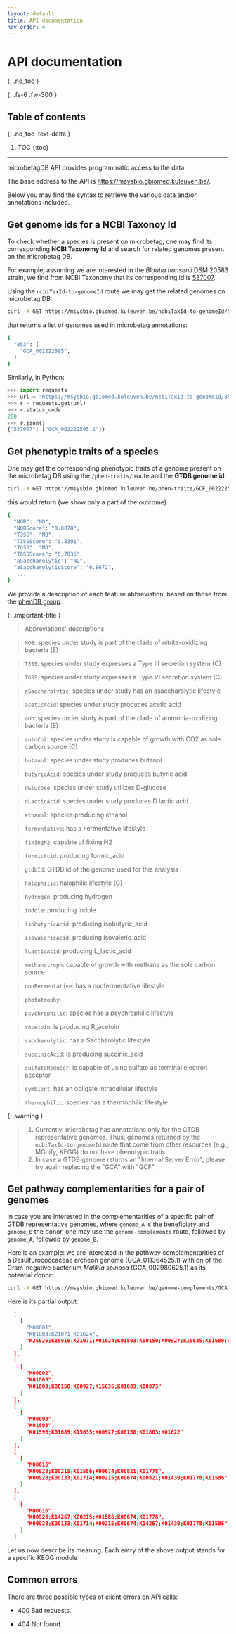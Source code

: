 ```yaml
---
layout: default
title: API documentation
nav_order: 4
---
```


# API documentation
{: .no_toc }

<!-- Just the Docs has some specific configuration parameters that can be defined in your Jekyll site's _config.yml file. -->
{: .fs-6 .fw-300 }

## Table of contents
{: .no_toc .text-delta }

1. TOC
{:toc}

---



microbetagDB API provides programmatic access to the data. 

The base address to the API is https://msysbio.gbiomed.kuleuven.be/.

Below you may find the syntax to retrieve the various data and/or annotations included.


## Get genome ids for a NCBI Taxonoy Id

To check whether a species is present on microbetag, one may find its corresponding **NCBI Taxonomy Id** and search for 
related genomes present on the microbetag DB. 

For example, assuming we are interested in the *Blautia hansenii* DSM 20583 strain, we find from NCBI Taxonomy that its corresponding id is [537007](https://www.ncbi.nlm.nih.gov/Taxonomy/Browser/wwwtax.cgi?id=537007).

Using the `ncbiTaxId-to-genomeId` route we may get the related genomes on microbetag DB:

```bash
curl -X GET https://msysbio.gbiomed.kuleuven.be/ncbiTaxId-to-genomeId/537007
```
that returns a list of genomes used in microbetag annotations:

```bash
{
  "853": [
    "GCA_002222595",
  ]
}
```

Similarly, in Python:

```python
>>> import requests
>>> url = "https://msysbio.gbiomed.kuleuven.be/ncbiTaxId-to-genomeId/853"
>>> r = requests.get(url)
>>> r.status_code
200
>>> r.json()
{"537007": ["GCA_002222595.2"]}
```


## Get phenotypic traits of a species 

One may get the corresponding phenotypic traits of a genome present on the microbetag DB 
using the `/phen-traits/` route and the **GTDB genome id**.

```bash
curl -X GET https://msysbio.gbiomed.kuleuven.be/phen-traits/GCF_002222595.2
```

this would return (we show only a part of the outcome)

```bash
{
  "NOB": "NO",
  "NOBScore": "0.8078",
  "T3SS": "NO",
  "T3SSScore": "0.8391",
  "T6SS": "NO",
  "T6SSScore": "0.7836",
  "aSaccharolytic": "NO",
  "aSaccharolyticScore": "0.8672",
   ...
}
```

We provide a description of each feature abbreviation, based on those from the [phenDB group](https://phendb.org/reports/modeloverview): 

{: .important-title }
> Abbreviations' descriptions

> `NOB`: species under study is part of the clade of nitrite-oxidizing bacteria (E)

> `T3SS`: species under study expresses a Type III secretion system (C)

> `T6SS`: species under study expresses a Type VI secretion system (C)

> `aSaccharolytic`: species under study has an asaccharolytic lifestyle

> `aceticAcid`: species under study produces acetic acid

> `aob`: species under study is part of the clade of ammonia-oxidizing bacteria (E)

> `autoCo2`: species under study is capable of growth with CO2 as sole carbon source (C)

> `butanol`: species under study produces butanol

> `butyricAcid`: species under study produces butyric acid

> `dGlucose`: species under study utilizes D-glucose

> `dLacticAcid`: species under study produces D lactic acid

> `ethanol`: species  producing ethanol

> `fermentative`:  has a Fermentative lifestyle

> `fixingN2`:  capable of fixing N2

> `formicAcid`:  producing formic_acid

> `gtdbId`: GTDB id of the genome used for this analysis  

> `halophilic`: halophilic lifestyle (C)

> `hydrogen`: producing hydrogen

> `indole`: producing indole

> `isobutyricAcid`: producing isobutyric_acid

> `isovalericAcid`: producing isovaleric_acid

> `lLacticAcid`: producing L_lactic_acid	

> `methanotroph`:  capable of growth with methane as the sole carbon source 

> `nonFermentative`: has a nonfermentative lifestyle

> `phototrophy`: 

> `psychrophilic`: species  has a psychrophilic lifestyle 

> `rAcetoin`:  is producing R_acetoin

> `saccharolytic`:  has a Saccharolytic lifestyle

> `succinicAcid`:  is producing succinic_acid

> `sulfateReducer`:  is capable of using sulfate as terminal electron acceptor 

> `symbiont`:  has an obligate intracellular lifestyle 

> `thermophilic`: species has a thermophilic lifestyle






{: .warning }
> 1. Currently, microbetag has annotations only for the GTDB representative genomes. Thus, genomes returned by the `ncbiTaxId-to-genomeId` route that come from other resources (e.g., MGnify, KEGG) do not have phenotypic tratis.
> 2. In case a GTDB genome returns an "Internal Server Error", please try again replacing the "GCA" with "GCF". 




## Get pathway complementarities for a pair of genomes 

In case you are interested in the complementarities of a specific pair of GTDB representative genomes, where `genome_A` is the beneficiary and `genome_B` the donor, 
one may use the `genome-complements` route, followed by `genome_A`, followed by `genome_B`. 

Here is an example: we are interested in the pathway complementarities of a Desulfurococcaceae archeon genome (GCA_011364525.1) with on of the Gram-negative bacterium *Malikia spinosa* (GCA_002980625.1) as its potential donor:


```bash
curl -X GET https://msysbio.gbiomed.kuleuven.be/genome-complements/GCA_011364525.1/GCA_002980625.1
```

Here is its partial output:

```bash
  [
    [
      "M00001",
      "K01803;K21071;K01624",
      "K25026;K15916;K21071;K01624;K01803;K00150;K00927;K15635;K01689;K00873"
    ]
  ],
  [
    [
      "M00002",
      "K01803",
      "K01803;K00150;K00927;K15635;K01689;K00873"
    ]
  ],
  [
    [
      "M00003",
      "K01803",
      "K01596;K01689;K15635;K00927;K00150;K01803;K01622"
    ]
  ],
  [
    [
      "M00016",
      "K00928;K00215;K01586;K00674;K00821;K01778",
      "K00928;K00133;K01714;K00215;K00674;K00821;K01439;K01778;K01586"
    ]
  ],
  [
    [
      "M00016",
      "K00928;K14267;K00215;K01586;K00674;K01778",
      "K00928;K00133;K01714;K00215;K00674;K14267;K01439;K01778;K01586"
    ]
  ]
```

Let us now describe its meaning. 
Each entry of the above output stands for a specific KEGG module






## Common errors

There are three possible types of client errors on API calls:

- 400 Bad requests.

- 404 Not found.



